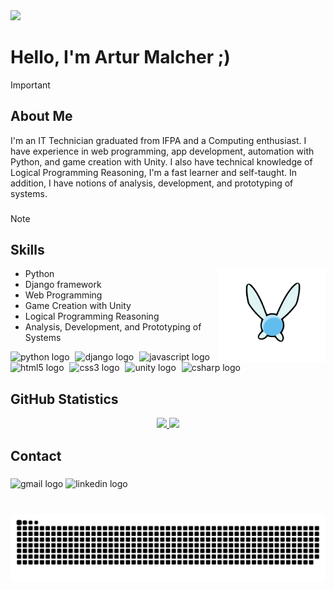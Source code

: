 <img src="https://media.licdn.com/dms/image/D4E16AQEVFKjXBPJMcg/profile-displaybackgroundimage-shrink_350_1400/0/1706769157379?e=1718236800&v=beta&t=caw9z1Or64JVNw6wbtN5tXF4A1yu3WjC-G3hqnS9ni8"  />

###

#    Hello, I'm Artur Malcher ;)
>[!IMPORTANT]
>## About Me
>I'm an IT Technician graduated from IFPA and a Computing enthusiast. I have experience in web programming, app development, automation with Python, and game creation with Unity. I also have technical knowledge of Logical Programming Reasoning, I'm a fast learner and self-taught. In addition, I have notions of analysis, development, and prototyping of systems.

###

>[!NOTE]
>## Skills
>- Python <img align="right" height="150" src="images/giphy.gif"  />
>- Django framework
>- Web Programming
>- Game Creation with Unity
>- Logical Programming Reasoning
>- Analysis, Development, and Prototyping of Systems
<div align="left">
  <img src="https://cdn.jsdelivr.net/gh/devicons/devicon/icons/python/python-original.svg" height="30" alt="python logo"  />
  <img width="1" />
  <img src="https://cdn.jsdelivr.net/gh/devicons/devicon/icons/django/django-plain.svg" height="30" alt="django logo"  />
  <img width="1" />
  <img src="https://cdn.jsdelivr.net/gh/devicons/devicon/icons/javascript/javascript-original.svg" height="30" alt="javascript logo"  />
  <img width="1" />
  <img src="https://cdn.jsdelivr.net/gh/devicons/devicon/icons/html5/html5-original.svg" height="30" alt="html5 logo"  />
  <img width="1" />
  <img src="https://cdn.jsdelivr.net/gh/devicons/devicon/icons/css3/css3-original.svg" height="30" alt="css3 logo"  />
  <img width="1" />
  <img src="https://cdn.jsdelivr.net/gh/devicons/devicon/icons/unity/unity-original.svg" height="30" alt="unity logo"  />
  <img width="1" />
  <img src="https://cdn.jsdelivr.net/gh/devicons/devicon/icons/csharp/csharp-original.svg" height="30" alt="csharp logo"  />
  
</div>


###


## GitHub Statistics
<center>
<p>
  <a href="https://github.com/ArturMalcher">
    <img loading="lazy" height="130em" src="https://github-readme-stats.vercel.app/api?username=ArturMalcher&show_icons=true&theme=transparent&hide_title=true&text_color=ffff&hide_border=true&include_all_commits=true&count_private=true"/>
    <img loading="lazy" height="130em" src="https://github-readme-stats.vercel.app/api/top-langs/?username=ArturMalcher&layout=compact&langs_count=7&theme=transparent&hide_title=true&text_color=ffff&hide_border=true"/>
  </a>
</p>
</center>



## Contact
###

<div align="left">
  <a href="mailto:arturmatosmalcherdesousa@gmail.com" target="_blank" style="text-decoration: none;">
    <img src="https://img.shields.io/static/v1?message=Gmail&logo=gmail&label=&color=D14836&logoColor=white&labelColor=&style=for-the-badge" height="35" alt="gmail logo"  />
  </a>
  <a href="https://www.linkedin.com/in/arturmalcher" target="_blank" style="text-decoration: none;">
    <img src="https://img.shields.io/static/v1?message=LinkedIn&logo=linkedin&label=&color=0077B5&logoColor=white&labelColor=&style=for-the-badge" height="35" alt="linkedin logo"  />
  </a>
</div>

###

<br clear="both">

<img src="https://raw.githubusercontent.com/ArturMalcher/ArturMalcher/output/snake.svg" alt="Snake animation" />

###
